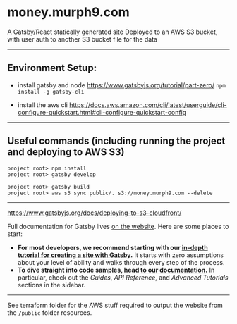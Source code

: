 # money.murph9.com

A Gatsby/React statically generated site
Deployed to an AWS S3 bucket, with user auth to another S3 bucket file for the data

---

## Environment Setup:

* install gatsby and node https://www.gatsbyjs.org/tutorial/part-zero/
`npm install -g gatsby-cli`

* install the aws cli https://docs.aws.amazon.com/cli/latest/userguide/cli-configure-quickstart.html#cli-configure-quickstart-config

---

## Useful commands (including running the project and deploying to AWS S3)
```
project root> npm install
project root> gatsby develop

project root> gatsby build
project root> aws s3 sync public/. s3://money.murph9.com --delete
```

---

https://www.gatsbyjs.org/docs/deploying-to-s3-cloudfront/

Full documentation for Gatsby lives [on the website](https://www.gatsbyjs.org/). Here are some places to start:
- **For most developers, we recommend starting with our [in-depth tutorial for creating a site with Gatsby](https://www.gatsbyjs.org/tutorial/).** It starts with zero assumptions about your level of ability and walks through every step of the process.
- **To dive straight into code samples, head [to our documentation](https://www.gatsbyjs.org/docs/).** In particular, check out the _Guides_, _API Reference_, and _Advanced Tutorials_ sections in the sidebar.


---

See terraform folder for the AWS stuff required to output the website from the `/public` folder resources.